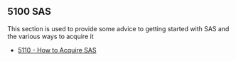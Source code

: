 ## 5100 SAS ##

This section is used to provide some advice to getting started with SAS and the various ways to acquire it

- [5110 - How to Acquire SAS](https://github.com/sleepepi/howto/blob/master/5000-software/5100-sas/5110-how-to-acquire-sas.md)
